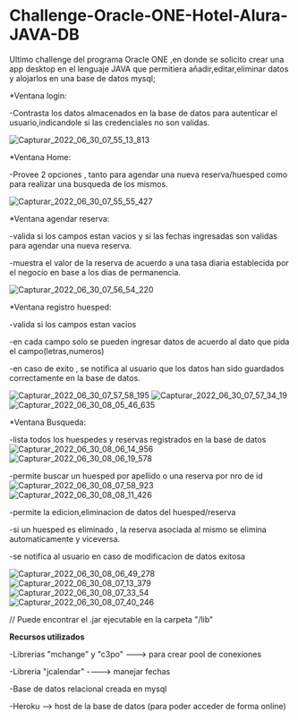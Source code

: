 # Challenge-Oracle-ONE-Hotel-Alura-JAVA-DB
Ultimo challenge del programa Oracle ONE ,en donde se solicito crear una app desktop en el lenguaje JAVA que permitiera añadir,editar,eliminar 
datos y alojarlos en una base de datos mysql;

*Ventana login: 

-Contrasta los datos almacenados en la base de datos para autenticar el usuario,indicandole si las credenciales no son validas.

![Capturar_2022_06_30_07_55_13_813](https://user-images.githubusercontent.com/94617066/176664695-94474a18-3606-4bbb-9a16-f147b8e30a79.png)


*Ventana Home:

-Provee 2 opciones , tanto para agendar una nueva reserva/huesped como para realizar una busqueda de los mismos.

![Capturar_2022_06_30_07_55_55_427](https://user-images.githubusercontent.com/94617066/176665102-4292752f-6131-4412-9ca9-83a9cb50cdbc.png)


*Ventana agendar reserva:

-valida si los campos estan vacios y si las fechas ingresadas son validas para agendar una nueva reserva.

-muestra el valor de la reserva de acuerdo a una tasa diaria establecida por el negocio en base a los dias de permanencia.

![Capturar_2022_06_30_07_56_54_220](https://user-images.githubusercontent.com/94617066/176665736-c626538a-ebf0-41cd-af70-e5798f2e6d81.png)


*Ventana registro huesped:

-valida si los campos estan vacios

-en cada campo solo se pueden ingresar datos de acuerdo al dato que pida el campo(letras,numeros)

-en caso de exito , se notifica al usuario que los datos han sido guardados correctamente en la base de datos.

![Capturar_2022_06_30_07_57_58_195](https://user-images.githubusercontent.com/94617066/176666461-f41fbeaf-45a8-478d-a352-4b04652d22cf.png)
![Capturar_2022_06_30_07_57_34_19](https://user-images.githubusercontent.com/94617066/176666499-e0af3583-0609-4479-a58a-c6b8fb098121.png)
![Capturar_2022_06_30_08_05_46_635](https://user-images.githubusercontent.com/94617066/176666713-565883fa-3299-4758-acc6-1697dc6c0014.png)

*Ventana Busqueda:

-lista todos los huespedes y reservas registrados en la base de datos
![Capturar_2022_06_30_08_06_14_956](https://user-images.githubusercontent.com/94617066/176667804-4c7224ab-eadc-46ff-9ec9-01f3d5259004.png)
![Capturar_2022_06_30_08_06_19_578](https://user-images.githubusercontent.com/94617066/176667843-327dd9ab-1a89-42ed-aa2a-19ab524769ce.png)

-permite buscar un huesped por apellido o una reserva por nro de id
![Capturar_2022_06_30_08_07_58_923](https://user-images.githubusercontent.com/94617066/176667954-774d8566-2fbf-4a91-af83-e31c733b00b6.png)
![Capturar_2022_06_30_08_08_11_426](https://user-images.githubusercontent.com/94617066/176668000-9b979c3e-e187-4e3b-907b-269fe46e7003.png)

-permite la edicion,eliminacion de datos del huesped/reserva

-si un huesped es eliminado , la reserva asociada al mismo se elimina automaticamente y viceversa.

-se notifica al usuario en caso de modificacion de datos exitosa

![Capturar_2022_06_30_08_06_49_278](https://user-images.githubusercontent.com/94617066/176668082-c4df467f-fd32-4acd-97c6-bac7ff5d0e68.png)
![Capturar_2022_06_30_08_07_13_379](https://user-images.githubusercontent.com/94617066/176668142-c3af23f2-3938-4e22-b70b-2ab0d546ce99.png)
![Capturar_2022_06_30_08_07_33_54](https://user-images.githubusercontent.com/94617066/176668185-d402abd8-8441-4ff3-b183-345c7ad78cfe.png)
![Capturar_2022_06_30_08_07_40_246](https://user-images.githubusercontent.com/94617066/176668405-9bce7dee-3525-45d0-93bf-4a5b32de82d4.png)


// Puede encontrar el .jar ejecutable en la carpeta "/lib"


**Recursos utilizados**

-Librerias "mchange" y "c3po" ---> para crear pool de conexiones

-Libreria "jcalendar" ----> manejar fechas

-Base de datos relacional creada en mysql 

-Heroku --> host de la base de datos (para poder acceder de forma online)




